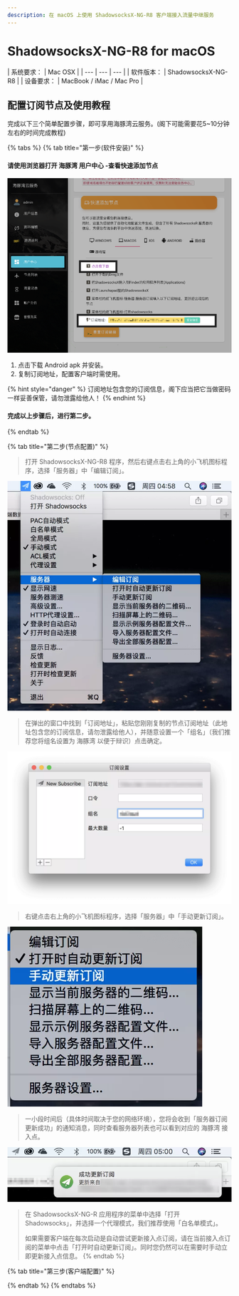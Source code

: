 ```yaml
---
description: 在 macOS 上使用 ShadowsocksX-NG-R8 客户端接入流量中继服务
---
```


# ShadowsocksX-NG-R8 for macOS

| 系统要求：  | Mac OSX |
| --- | --- | --- |
| 软件版本：  | ShadowsocksX-NG-R8 |
| 设备要求：  | MacBook / iMac / Mac Pro |

## 配置订阅节点及使用教程

完成以下三个简单配置步骤，即可享用海豚湾云服务。\(阁下可能需要花5~10分钟左右的时间完成教程\)

{% tabs %}
{% tab title="第一步\(软件安装\)" %}
#### 请使用浏览器打开 海豚湾 用户中心 -查看快速添加节点

![](../.gitbook/assets/image%20%281%29.png)

1. 点击下载 Android apk 并安装。
2. 复制订阅地址，配置客户端时需使用。

{% hint style="danger" %}
订阅地址包含您的订阅信息，阁下应当把它当做密码一样妥善保管，请勿泄露给他人！
{% endhint %}

#### 完成以上步骤后，进行第二步。
{% endtab %}

{% tab title="第二步\(节点配置\)" %}
> 打开 ShadowsocksX-NG-R8 程序，然后右键点击右上角的小飞机图标程序，选择「服务器」中「编辑订阅」。

![](../.gitbook/assets/image%20%2817%29.png)

> 在弹出的窗口中找到「订阅地址」，粘贴您刚刚复制的节点订阅地址（此地址包含您的订阅信息，请勿泄露给他人），并随意设置一个「组名」（我们推荐您将组名设置为 海豚湾 以便于辩识）点击确定。

![](../.gitbook/assets/image%20%2827%29.png)

> 右键点击右上角的小飞机图标程序，选择「服务器」中「手动更新订阅」。

![](../.gitbook/assets/image%20%289%29.png)

> 一小段时间后（具体时间取决于您的网络环境），您将会收到「服务器订阅更新成功」的通知消息，同时查看服务器列表也可以看到对应的 海豚湾 接入点。

![](../.gitbook/assets/image%20%2820%29.png)

> 在 ShadowsocksX-NG-R 应用程序的菜单中选择「打开 Shadowsocks」，并选择一个代理模式，我们推荐使用「白名单模式」。
>
> 如果需要客户端在每次启动是自动尝试更新接入点订阅，请在当前接入点订阅的菜单中点击「打开时自动更新订阅」。同时您仍然可以在需要时手动立即更新接入点信息。
{% endtab %}

{% tab title="第三步\(客户端配置\)" %}

{% endtab %}
{% endtabs %}

